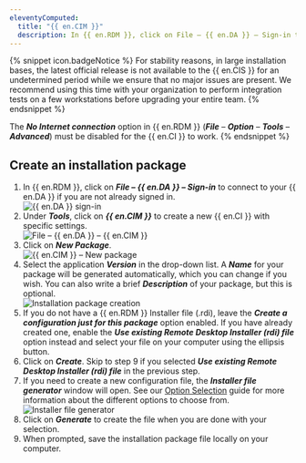```yaml
---
eleventyComputed:
  title: "{{ en.CIM }}"
  description: In {{ en.RDM }}, click on File – {{ en.DA }} – Sign-in to connect to your {{ en.DA }} if you are not already signed in. 
---
```

{% snippet icon.badgeNotice %} 
For stability reasons, in large installation bases, the latest official release is not available to the {{ en.CIS }} for an undetermined period while we ensure that no major issues are present. We recommend using this time with your organization to perform integration tests on a few workstations before upgrading your entire team. 
{% endsnippet %}

The ***No Internet connection*** option in {{ en.RDM }} (***File*** – ***Option*** – ***Tools*** – ***Advanced***) must be disabled for the {{ en.CI }} to work.
{% endsnippet %}

## Create an installation package 

1. In {{ en.RDM }}, click on ***File – {{ en.DA }} – Sign-in*** to connect to your {{ en.DA }} if you are not already signed in.  
![{{ en.DA }} sign-in](https://webdevolutions.azureedge.net/docs/en/rdm/windows/RDMWin2211.png) 
1. Under ***Tools***, click on ***{{ en.CIM }}*** to create a new {{ en.CI }} with specific settings.  
![File – {{ en.DA }} – {{ en.CIM }}](https://webdevolutions.azureedge.net/docs/en/rdm/windows/clip11247.png) 
1. Click on ***New Package***.  
![{{ en.CIM }} – New package](https://webdevolutions.azureedge.net/docs/en/rdm/windows/clip11251.png) 
1. Select the application ***Version*** in the drop-down list. A ***Name*** for your package will be generated automatically, which you can change if you wish. You can also write a brief ***Description*** of your package, but this is optional.  
![Installation package creation](https://webdevolutions.azureedge.net/docs/en/rdm/windows/clip11252.png) 
1. If you do not have a {{ en.RDM }} Installer file (.rdi), leave the ***Create a configuration just for this package*** option enabled. If you have already created one, enable the ***Use existing Remote Desktop Installer (rdi) file*** option instead and select your file on your computer using the ellipsis button. 
1. Click on ***Create***. Skip to step 9 if you selected ***Use existing Remote Desktop Installer (rdi) file*** in the previous step. 
1. If you need to create a new configuration file, the ***Installer file generator*** window will open. See our [Option Selection](/rdm/windows/installation/client/custom-installer-service/installer-file-generator/option-selection/) guide for more information about the different options to choose from.  
![Installer file generator](https://webdevolutions.azureedge.net/docs/en/rdm/windows/clip11249.png) 
1. Click on ***Generate*** to create the file when you are done with your selection. 
1. When prompted, save the installation package file locally on your computer.
